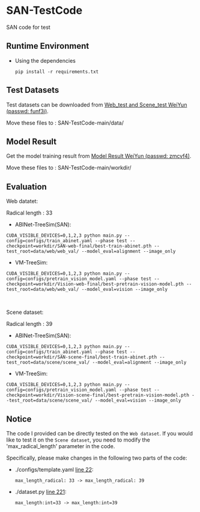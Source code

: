 # SAN-TestCode
SAN code for test

## Runtime Environment
- Using the dependencies
    ```
    pip install -r requirements.txt
    ```

## Test Datasets

Test datasets can be downloaded from [Web_test and Scene_test WeiYun (passwd: funf3i)](https://share.weiyun.com/MnIrRgo4).

Move these files to : SAN-TestCode-main/data/

## Model Result

Get the model training result from [Model Result WeiYun (passwd: zmcvf4)](https://share.weiyun.com/k7DUruUp).

Move these files to : SAN-TestCode-main/workdir/

## Evaluation

Web datatet:

Radical length : 33

- ABINet-TreeSim(SAN):
```
CUDA_VISIBLE_DEVICES=0,1,2,3 python main.py --config=configs/train_abinet.yaml --phase test --checkpoint=workdir/SAN-web-final/best-train-abinet.pth --test_root=data/web/web_val/ --model_eval=alignment --image_only
```

- VM-TreeSim:
```
CUDA_VISIBLE_DEVICES=0,1,2,3 python main.py --config=configs/pretrain_vision_model.yaml --phase test --checkpoint=workdir/Vision-web-final/best-pretrain-vision-model.pth --test_root=data/web/web_val/ --model_eval=vision --image_only
```

&nbsp;

Scene dataset:

Radical length : 39

- ABINet-TreeSim(SAN):
```
CUDA_VISIBLE_DEVICES=0,1,2,3 python main.py --config=configs/train_abinet.yaml --phase test --checkpoint=workdir/SAN-scene-final/best-train-abinet.pth --test_root=data/scene/scene_val/ --model_eval=alignment --image_only
```

- VM-TreeSim:
```
CUDA_VISIBLE_DEVICES=0,1,2,3 python main.py --config=configs/pretrain_vision_model.yaml --phase test --checkpoint=workdir/Vision-scene-final/best-pretrain-vision-model.pth --test_root=data/scene/scene_val/ --model_eval=vision --image_only
```

## Notice

The code I provided can be directly tested on the ```Web dataset```. If you would like to test it on the ```Scene dataset```, you need to modify the 'max_radical_length' parameter in the code. 

Specifically, please make changes in the following two parts of the code:

- ./configs/template.yaml <u>line 22</u>:
  
  ```max_length_radical: 33 -> max_length_radical: 39```

- ./dataset.py <u>line 221</u>:
  
  ```max_length:int=33 -> max_length:int=39 ```